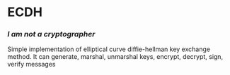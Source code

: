 # ECDH

### _I am not a cryptographer_

Simple implementation of elliptical curve diffie-hellman key exchange method.
It can generate, marshal, unmarshal keys, encrypt, decrypt, sign, verify messages
